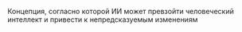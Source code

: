 Концепция, согласно которой&nbsp;ИИ может превзойти человеческий интеллект и&nbsp;привести к&nbsp;непредсказуемым изменениям